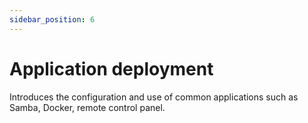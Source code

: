 ```yaml
---
sidebar_position: 6
---
```


# Application deployment

Introduces the configuration and use of common applications such as Samba, Docker, remote control panel.

<DocCardList />
